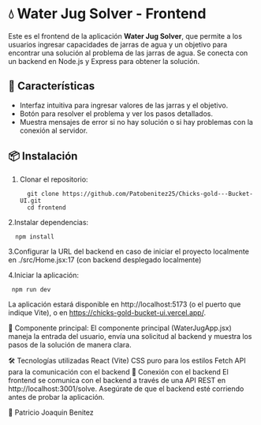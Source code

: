 # 💧 Water Jug Solver - Frontend

Este es el frontend de la aplicación **Water Jug Solver**, que permite a los usuarios ingresar capacidades de jarras de agua y un objetivo para encontrar una solución al problema de las jarras de agua. Se conecta con un backend en Node.js y Express para obtener la solución.

## 🚀 Características

- Interfaz intuitiva para ingresar valores de las jarras y el objetivo.
- Botón para resolver el problema y ver los pasos detallados.
- Muestra mensajes de error si no hay solución o si hay problemas con la conexión al servidor.

## 📦 Instalación

1. Clonar el repositorio:

         git clone https://github.com/Patobenitez25/Chicks-gold---Bucket-UI.git
         cd frontend

2.Instalar dependencias:
         
      npm install
  
3.Configurar la URL del backend en caso de iniciar el proyecto localmente en ./src/Home.jsx:17 (con backend desplegado localmente)
   

4.Iniciar la aplicación:

     npm run dev

La aplicación estará disponible en http://localhost:5173 (o el puerto que indique Vite), o en https://chicks-gold-bucket-ui.vercel.app/.

 🚀 Componente principal:
   El componente principal (WaterJugApp.jsx) maneja la entrada del usuario,
   envía una solicitud al backend y muestra los pasos de la solución de manera clara.
   
🛠️ Tecnologías utilizadas
  React (Vite)
  CSS puro para los estilos
  Fetch API para la comunicación con el backend
📡 Conexión con el backend
  El frontend se comunica con el backend a través de una API REST en http://localhost:3001/solve. Asegúrate de que el backend esté corriendo antes de probar la aplicación.

📝 Patricio Joaquin Benitez
